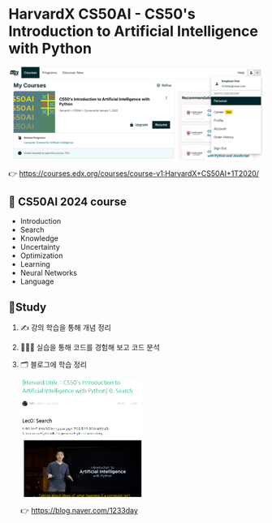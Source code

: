 # HarvardX CS50AI - CS50's Introduction to Artificial Intelligence with Python
![edx](resources/edx.png)   

👉 https://courses.edx.org/courses/course-v1:HarvardX+CS50AI+1T2020/

## 📘 CS50AI 2024 course
- Introduction
- Search
- Knowledge
- Uncertainty
- Optimization
- Learning
- Neural Networks
- Language

## 🧐Study
1. ✍ 강의 학습을 통해 개념 정리

2. 👨🏻‍💻 실습을 통해 코드를 경험해 보고 코드 분석

3. 🗂️ 블로그에 학습 정리

   <img src="resources/blog_post.png" width="50%" height="50%" />

   👉 https://blog.naver.com/1233day
